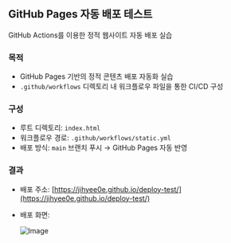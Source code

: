 ## GitHub Pages 자동 배포 테스트

GitHub Actions를 이용한 정적 웹사이트 자동 배포 실습

### 목적
- GitHub Pages 기반의 정적 콘텐츠 배포 자동화 실습
- `.github/workflows` 디렉토리 내 워크플로우 파일을 통한 CI/CD 구성

### 구성
- 루트 디렉토리: `index.html`
- 워크플로우 경로: `.github/workflows/static.yml`
- 배포 방식: `main` 브랜치 푸시 → GitHub Pages 자동 반영

### 결과
- 배포 주소: [https://jihyee0e.github.io/deploy-test/](https://jihyee0e.github.io/deploy-test/)
- 배포 화면:

  ![Image](https://github.com/user-attachments/assets/4a621474-3540-47b8-82e2-a271d8dbe3cd)
